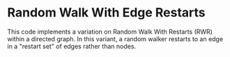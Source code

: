 # Random Walk With Edge Restarts

This code implements a variation on Random Walk With Restarts (RWR) within a
directed graph. In this variant, a random walker restarts to an edge in a
"restart set" of edges rather than nodes.
